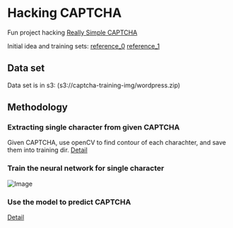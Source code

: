 # Hacking CAPTCHA
Fun project hacking [Really Simple CAPTCHA](https://wordpress.org/plugins/really-simple-captcha/#description)

Initial idea and training sets: [reference_0](http://python.jobbole.com/89004/)
[reference_1](https://www.pyimagesearch.com/2017/12/11/image-classification-with-keras-and-deep-learning/)

## Data set

Data set is in s3: (s3://captcha-training-img/wordpress.zip)

## Methodology

### Extracting single character from given CAPTCHA

Given CAPTCHA, use openCV to find contour of each charachter, and save them into training dir. [Detail](../src/extract_character.ipynb)

### Train the neural network for single character

![Image](../src/captcha_model.png)

### Use the model to predict CAPTCHA

[Detail](../src/solve_captcha.ipynb)